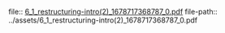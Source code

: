 file:: [6_1_restructuring-intro(2)_1678717368787_0.pdf](../assets/6_1_restructuring-intro(2)_1678717368787_0.pdf)
file-path:: ../assets/6_1_restructuring-intro(2)_1678717368787_0.pdf
